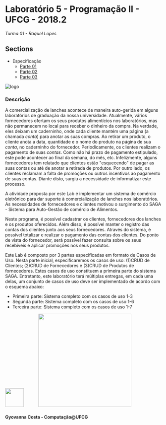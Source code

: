 # <a name="Top"></a>Laboratório 5 - Programação II - UFCG - 2018.2
*Turma 01 - Raquel Lopes*

Sections
-----------------------------------
- Especificação
  - <a href="https://docs.google.com/document/d/e/2PACX-1vR1Q2wfNTNuMH4RMwbaiYIbC9nJcX08_Pa7xrZ-WDsdc38HlzxoFyJziA1iNM1Fg5NfuG-7JhiqxVCH/pub">Parte 01</a>
   - <a href="https://docs.google.com/document/d/e/2PACX-1vTFSDEK6Q55QzowxtT_yaCXZf1gucxbNZxzHWTrtHRb1Gfxc1zlpdK_3HRwU_IjifxgQv56eCRnhd68/pub">Parte 02</a>
   - <a href="https://docs.google.com/document/d/e/2PACX-1vRRheZJd9VwDTLF-4e1YSsVlE6Zd3JTqirtB9fDZLarBE2I4FzoExCdwinF43_iEkIiNkEy42j3jLmp/pub">Parte 03</a>

![logo](http://www.dsc.ufcg.edu.br/~sacc/img/logo-topo2.png)
### <a name="Descricao"></a>Descrição
A comercialização de lanches acontece de maneira auto-gerida em alguns laboratórios de graduação da nossa universidade. Atualmente, vários fornecedores ofertam os seus produtos alimentícios nos laboratórios, mas não permanecem no local para receber o dinheiro da compra. Na verdade, eles deixam um caderninho, onde cada cliente mantém uma página (a chamada *conta*) para anotar as suas compras. Ao retirar um produto, o cliente anota a data, quantidade e o nome do produto na página de sua *conta*, no caderninho do fornecedor. Periodicamente, os clientes realizam o pagamento de suas *contas*. Como não há prazo de pagamento estipulado, este pode acontecer ao final da semana, do mês, etc. Infelizmente, alguns fornecedores tem relatado que clientes estão "esquecendo" de pagar as suas contas ou até de anotar a retirada de produtos. Por outro lado, os clientes reclamam a falta de promoções ou outros incentivos ao pagamento de suas contas. Diante disto, surgiu a necessidade de informatizar este processo.

A atividade proposta por este Lab é implementar um sistema de comércio eletrônico para dar suporte à comercialização de lanches nos laboratórios. As necessidades de fornecedores e clientes motivou o surgimento do SAGA - Sistema para Auto-Gestão de comércio de Alimentos.

Neste programa, é possível cadastrar os clientes, fornecedores dos lanches e os produtos oferecidos. Além disso, é possível manter o registro das contas dos clientes junto aos seus fornecedores. Através do sistema, é possível totalizar e realizar o pagamento das contas dos clientes. Do ponto de vista do fornecedor, será possível fazer consulta sobre os seus recebíveis e aplicar promoções nos seus produtos.

Este Lab é composto por 3 partes especificadas em formato de Casos de Uso. Nesta parte inicial, especificaremos os casos de uso: (1)CRUD de Clientes; (2)CRUD de Fornecedores e (3)CRUD de Produtos de fornecedores. Estes casos de uso constituem a primeira parte do sistema SAGA. Entretanto, este laboratório terá múltiplas entregas, em cada uma delas, um conjunto de casos de uso deve ser implementado de acordo com o esquema abaixo:
  - Primeira parte: Sistema completo com os casos de uso 1-3
  - Segunda parte: Sistema completo com os casos de uso 1-6
  - Terceira parte: Sistema completo com os casos de uso 1-7

[<img src="https://image.flaticon.com/icons/svg/25/25231.svg" width="60">](http://github.com/gyovannacosta)
ㅤ ㅤㅤ[<img src="http://www.dsc.ufcg.edu.br/~sacc/img/logo-topo2.png" width="300">](http://www.computacao.ufcg.edu.br/)


#### Gyovanna Costa - Computação@UFCG
